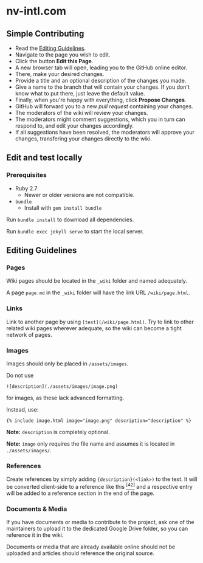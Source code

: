 # nv-intl.com

## Simple Contributing

* Read the [Editing Guidelines](#editing-guidelines).
* Navigate to the page you wish to edit.
* Click the button **Edit this Page**.
* A new browser tab will open, leading you to the GitHub online editor.
* There, make your desired changes.
* Provide a title and an optional description of the changes you made.
* Give a name to the branch that will contain your changes. If you don't know what to put there, just leave the default value.
* Finally, when you're happy with everything, click **Propose Changes**.
* GitHub will forward you to a new *pull request* containing your changes.
* The moderators of the wiki will review your changes.
* The moderators might comment suggestions, which you in turn can respond to, and edit your changes accordingly.
* If all suggestions have been resolved, the moderators will approve your changes, transfering your changes directly to the wiki.

## Edit and test locally

### Prerequisites
* Ruby 2.7
  * Newer or older versions are not compatible.
* `bundle`
  * Install with `gem install bundle`

Run `bundle install` to download all dependencies.

Run `bundle exec jekyll serve` to start the local server.

## Editing Guidelines

### Pages

Wiki pages should be located in the `_wiki` folder and named adequately.

A page `page.md` in the `_wiki` folder will have the link URL
`/wiki/page.html`.

### Links

Link to another page by using `[text](/wiki/page.html)`.
Try to link to other related wiki pages wherever adequate,
so the wiki can become a tight network of pages.

### Images

Images should only be placed in `/assets/images`.

Do not use
```
![description](./assets/images/image.png)
```
for images, as these lack advanced formatting.

Instead, use:
```
{% include image.html image="image.png" description="description" %}
```

**Note:** `description` is completely optional.

**Note:** `image` only requires the file name and assumes it is located in `./assets/images/`.

### References

Create references by simply adding `{description}(<link>)` to the text.
It will be converted client-side to a reference like this [<sup>[42]</sup>](#) and
a respective entry will be added to a reference section in the end of the page.

### Documents & Media

If you have documents or media to contribute to the project,
ask one of the maintainers to upload it to the dedicated Google Drive folder,
so you can reference it in the wiki.

Documents or media that are already available online should not be uploaded
and articles should reference the original source.
